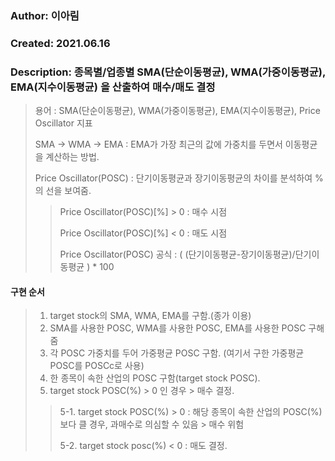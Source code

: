 ###    Author: 이아림                           
###    Created: 2021.06.16
###    Description: 종목별/업종별 SMA(단순이동평균), WMA(가중이동평균), EMA(지수이동평균) 을 산출하여 매수/매도 결정
> 용어 : SMA(단순이동평균), WMA(가중이동평균), EMA(지수이동평균), Price Oscillator 지표 
> 
> SMA -> WMA -> EMA : EMA가 가장 최근의 값에 가중치를 두면서 이동평균을 계산하는 방법.
> 
> Price Oscillator(POSC) : 단기이동평균과 장기이동평균의 차이를 분석하여 %의 선을 보여줌.
> 
>> Price Oscillator(POSC)[%] > 0 : 매수 시점 
>> 
>> Price Oscillator(POSC)[%] < 0 : 매도 시점 
>> 
>> Price Oscillator(POSC) 공식 : ( (단기이동평균-장기이동평균)/단기이동평균 ) * 100 
#### 구현 순서
> 1. target stock의 SMA, WMA, EMA를 구함.(종가 이용)
> 2. SMA를 사용한 POSC, WMA를 사용한 POSC, EMA를 사용한 POSC 구해줌 
> 3. 각 POSC 가중치를 두어 가중평균 POSC 구함. (여기서 구한 가중평균 POSC를 POSCc로 사용)
> 4. 한 종목이 속한 산업의 POSC 구함(target stock POSC). 
> 5. target stock POSC(%) > 0 인 경우 > 매수 결정. 
>> 5-1. target stock POSC(%) > 0  : 해당 종목이 속한 산업의 POSC(%)보다 클 경우, 
>>                                  과매수로 의심할 수 있음 > 매수 위험
>> 
>> 5-2. target stock posc(%) < 0 : 매도 결정.
